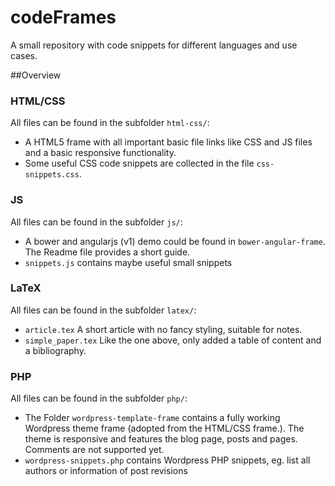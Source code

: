 codeFrames
==========

A small repository with code snippets for different languages and use cases.


##Overview

### HTML/CSS
All files can be found in the subfolder `html-css/`:

- A HTML5 frame with all important basic file links like CSS and JS files and a basic responsive functionality.
- Some useful CSS code snippets are collected in the file `css-snippets.css`.

### JS
All files can be found in the subfolder `js/`:

- A bower and angularjs (v1) demo could be found in `bower-angular-frame`. The Readme file provides a short guide. 
- `snippets.js` contains maybe useful small snippets

### LaTeX
All files can be found in the subfolder `latex/`:

- `article.tex` A short article with no fancy styling, suitable for notes.
- `simple_paper.tex` Like the one above, only added a table of content and a bibliography.

### PHP
All files can be found in the subfolder `php/`:

- The Folder `wordpress-template-frame` contains a fully working Wordpress theme frame (adopted from the HTML/CSS frame.). The theme is responsive and features the blog page, posts and pages. Comments are not supported yet.
- `wordpress-snippets.php` contains Wordpress PHP snippets, eg. list all authors or information of post revisions